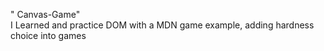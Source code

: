" Canvas-Game" <br>
I Learned and practice DOM with a MDN game example, adding hardness choice into games 
